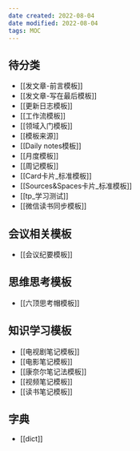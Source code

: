 ```yaml
---
date created: 2022-08-04
date modified: 2022-08-04
tags: MOC
---
```


## 待分类

- [[发文章-前言模板]]
- [[发文章-写在最后模板]]
- [[更新日志模板]]
- [[工作流模板]]
- [[领域入门模板]]
- [[模板来源]]
- [[Daily notes模板]]
- [[月度模板]]
- [[周记模板]]
- [[Card卡片_标准模板]]
- [[Sources&Spaces卡片_标准模板]]
- [[tp_学习测试]]
- [[微信读书同步模板]]

## 会议相关模板

- [[会议纪要模板]]

## 思维思考模板

- [[六顶思考帽模板]]

## 知识学习模板

- [[电视剧笔记模板]]
- [[电影笔记模板]]
- [[康奈尔笔记法模板]]
- [[视频笔记模板]]
- [[读书笔记模板]]

## 字典

- [[dict]]
